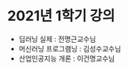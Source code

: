 # **2021년 1학기 강의** 

- 딥러닝 실제 : 전명근교수님
- 머신러닝 프로그램닝  : 김성수교수님
- 산업인공지능 개론 : 이건명교수님

<p align="center">
  
</p>
</br>

